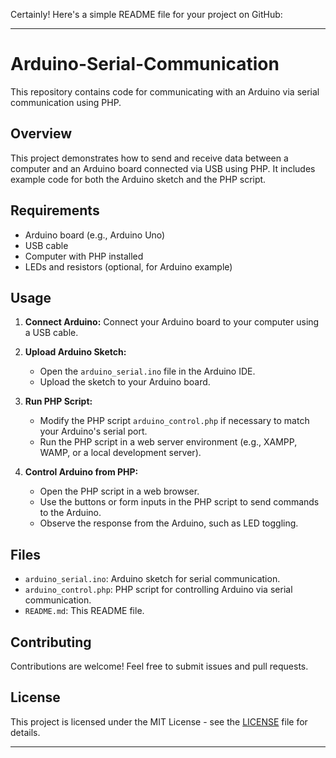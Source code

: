 Certainly! Here's a simple README file for your project on GitHub:

---

# Arduino-Serial-Communication

This repository contains code for communicating with an Arduino via serial communication using PHP.

## Overview

This project demonstrates how to send and receive data between a computer and an Arduino board connected via USB using PHP. It includes example code for both the Arduino sketch and the PHP script.

## Requirements

- Arduino board (e.g., Arduino Uno)
- USB cable
- Computer with PHP installed
- LEDs and resistors (optional, for Arduino example)

## Usage

1. **Connect Arduino:** Connect your Arduino board to your computer using a USB cable.

2. **Upload Arduino Sketch:**
   - Open the `arduino_serial.ino` file in the Arduino IDE.
   - Upload the sketch to your Arduino board.

3. **Run PHP Script:**
   - Modify the PHP script `arduino_control.php` if necessary to match your Arduino's serial port.
   - Run the PHP script in a web server environment (e.g., XAMPP, WAMP, or a local development server).

4. **Control Arduino from PHP:**
   - Open the PHP script in a web browser.
   - Use the buttons or form inputs in the PHP script to send commands to the Arduino.
   - Observe the response from the Arduino, such as LED toggling.

## Files

- `arduino_serial.ino`: Arduino sketch for serial communication.
- `arduino_control.php`: PHP script for controlling Arduino via serial communication.
- `README.md`: This README file.

## Contributing

Contributions are welcome! Feel free to submit issues and pull requests.

## License

This project is licensed under the MIT License - see the [LICENSE](LICENSE) file for details.

---
